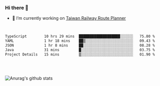 ### Hi there 👋

- 🔭 I’m currently working on [Taiwan Railway Route Planner](https://github.com/Taiwan-Railway-Route-Planner)

<br/>

<!--START_SECTION:waka-->

```txt
TypeScript        10 hrs 29 mins  ███████████████████░░░░░░   75.80 %
YAML              1 hr 18 mins    ██▒░░░░░░░░░░░░░░░░░░░░░░   09.43 %
JSON              1 hr 8 mins     ██░░░░░░░░░░░░░░░░░░░░░░░   08.28 %
Java              31 mins         █░░░░░░░░░░░░░░░░░░░░░░░░   03.75 %
Project Details   15 mins         ▒░░░░░░░░░░░░░░░░░░░░░░░░   01.90 %
```

<!--END_SECTION:waka-->

<br/>
<br/>

![Anurag's github stats](https://github-readme-stats.vercel.app/api?username=DepickereSven&show_icons=true&theme=tokyonight)



<!--
**DepickereSven/DepickereSven** is a ✨ _special_ ✨ repository because its `README.md` (this file) appears on your GitHub profile.

Here are some ideas to get you started:

- 🔭 I’m currently working on ...
- 🌱 I’m currently learning ...
- 👯 I’m looking to collaborate on ...
- 🤔 I’m looking for help with ...
- 💬 Ask me about ...
- 📫 How to reach me: ...
- 😄 Pronouns: ...
- ⚡ Fun fact: ...
-->
